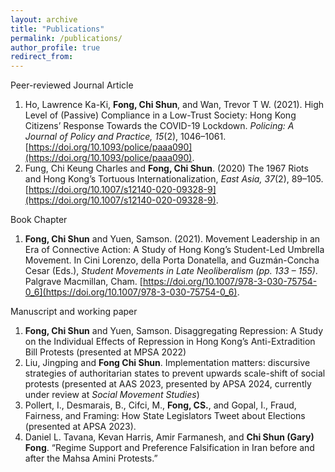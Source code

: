 ```yaml
---
layout: archive
title: "Publications"
permalink: /publications/
author_profile: true
redirect_from:
---
```


Peer-reviewed Journal Article
1.	Ho, Lawrence Ka-Ki, **Fong, Chi Shun**, and Wan, Trevor T W. (2021). High Level of (Passive) Compliance in a Low-Trust Society: Hong Kong Citizens’ Response Towards the COVID-19 Lockdown. <em>Policing: A Journal of Policy and Practice, 15</em>(2), 1046–1061. [https://doi.org/10.1093/police/paaa090](https://doi.org/10.1093/police/paaa090).
2.	Fung, Chi Keung Charles and **Fong, Chi Shun**. (2020) The 1967 Riots and Hong Kong’s Tortuous Internationalization, <em>East Asia, 37</em>(2), 89–105. [https://doi.org/10.1007/s12140-020-09328-9](https://doi.org/10.1007/s12140-020-09328-9).

Book Chapter 
1.	**Fong, Chi Shun** and Yuen, Samson. (2021). Movement Leadership in an Era of Connective Action: A Study of Hong Kong’s Student-Led Umbrella Movement. In Cini Lorenzo, della Porta Donatella, and Guzmán-Concha Cesar (Eds.), <em>Student Movements in Late Neoliberalism (pp. 133 – 155)</em>. Palgrave Macmillan, Cham. [https://doi.org/10.1007/978-3-030-75754-0_6](https://doi.org/10.1007/978-3-030-75754-0_6).

Manuscript and working paper
1.	**Fong, Chi Shun** and Yuen, Samson. Disaggregating Repression: A Study on the Individual Effects of Repression in Hong Kong’s Anti-Extradition Bill Protests (presented at MPSA 2022)
2.	Liu, Jingping and **Fong Chi Shun**. Implementation matters: discursive strategies of authoritarian states to prevent upwards scale-shift of social protests (presented at AAS 2023, presented by APSA 2024, currently under review at <em>Social Movement Studies</em>)
3.	Pollert, I., Desmarais, B., Cifci, M., **Fong, CS.**, and Gopal, I., Fraud, Fairness, and Framing: How State Legislators Tweet about Elections (presented at APSA 2023).
4.	Daniel L. Tavana, Kevan Harris, Amir Farmanesh, and **Chi Shun (Gary) Fong**. “Regime Support and Preference Falsification in Iran before and after the Mahsa Amini Protests.”
